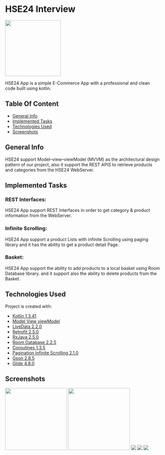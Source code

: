 # HSE24 Interview

<img src="screenshots/hse24_logo.png" width="180">

HSE24 App is a simple E-Commerce App with a professional and clean code built using kotlin.

## Table Of Content

* [General Info](#general-info)
* [Implemented Tasks](#implemented-tasks)
* [Technologies Used](#technologies-used)
* [Screenshots](#screenshots)

## General Info

HSE24 support Model–view–viewModel (MVVM) as the architectural design pattern of our project, also it support the REST APIS to retrieve products and categories from the HSE24 WebServer.

## Implemented Tasks

### REST Interfaces:

HSE24 App support REST Interfaces in order to get category & product information from the WebServer.

### Infinite Scrolling:

HSE24 App support a product Lists with infinite Scrolling using paging library and it has the ability to get a product detail Page.

### Basket:

HSE24 App support the ability to add products to a local basket using Room Database library. and it support also the ability to delete products from the Basket.

## Technologies Used

Project is created with:

* [Kotlin 1.3.41](https://github.com/kotlin)
* [Model View viewModel](https://github.com/taehwandev/LifecycleExtensions)
* [LiveData 2.2.0](https://github.com/taehwandev/LifecycleExtensions)
* [Retrofit 2.5.0](https://github.com/square/retrofit)
* [RxJava 2.5.0](https://github.com/ReactiveX/RxAndroid)
* [Room Database 2.2.5](https://developer.android.com/jetpack/androidx/releases/room)
* [Coroutines 1.3.5](https://developer.android.com/jetpack/androidx/releases/room)
* [Pagination Infinite Scrolling 2.1.0](https://github.com/mirmilad/paging-coroutine)
* [Gson 2.8.5](https://github.com/google/gson)
* [Glide 4.8.0](https://github.com/bumptech/glide)

## Screenshots

<img src="screenshots/1.png" width="200"> <img src="screenshots/2.png" width="200">
<img src="screenshots/3.png" width="width:200">
<img src="screenshots/4.png" width="width:200">
<img src="screenshots/5.png" width="width:200">

